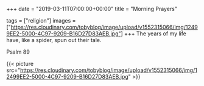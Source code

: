 +++
date = "2019-03-11T07:00:00+00:00"
title = "Morning Prayers"

tags = ["religion"]
images = ["https://res.cloudinary.com/tobyblog/image/upload/v1552315066/img/12499EE2-5000-4C97-9209-B16D27D83AEB.jpg"]
+++
The years of my life have, like a spider, spun out their tale.

Psalm 89

{{< picture src="https://res.cloudinary.com/tobyblog/image/upload/v1552315066/img/12499EE2-5000-4C97-9209-B16D27D83AEB.jpg" >}}
